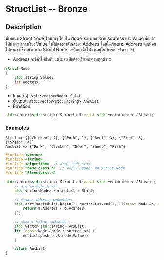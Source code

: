 # StructList -- Bronze 
## Description
พี่เทียนมี Struct Node ให้น้องๆ โดยใน Node จะประกอบด้วย Address และ Value พี่อยากให้น้องๆทำการเรียง Value ให้ให้ตรงลำดับค่าของ Address โดยให้เรียงตาม Address จากน้อยไปหามาก ซึ่ืงหน้าตาของ Struct Node จะเป็นดังนี้(ไฟล์จะอยู่ใน `base_class.h`)
- Address จะมีค่าไม่ซ้ำกัน แต่ไม่จะเป็นต้องเรียงกันครบทุกตัวนะ
```c++
struct Node
{
    std::string Value;
    int address;
};
```

- Input(s): `std::vector<Node> SList`
- Output: `std::vector<std::string> AnsList`
- Function:
```c++
std::vector<std::string> StructList(const std::vector<Node> &SList);
``` 

### Examples
```
SList => {{"Chicken", 2}, {"Pork", 1}, {"Beef", 3}, {"Fish", 5}, {"Sheep", 4}}
AnsList => {"Pork", "Chicken", "Beef", "Sheep", "Fish"}
```

```cpp
#include <vector>
#include <string>
#include <algorithm>  // สำหรับ std::sort
#include "base_class.h"  // ต้องรวม header ที่มี struct Node
#include "StructList.h"

std::vector<std::string> StructList(const std::vector<Node> &SList) {
    // สร้างสำเนาเพื่อไม่แก้ของเดิม
    std::vector<Node> sortedList = SList;

    // เรียงตาม address จากน้อยไปมาก
    std::sort(sortedList.begin(), sortedList.end(), [](const Node &a, const Node &b) {
        return a.Address < b.Address;
    });

    // เก็บเฉพาะ Value มาเป็นคำตอบ
    std::vector<std::string> AnsList;
    for (const Node &node : sortedList) {
        AnsList.push_back(node.Value);
    }

    return AnsList;
}

```
